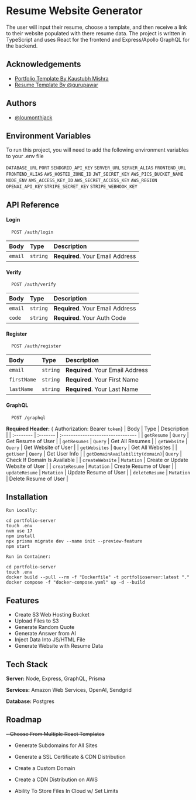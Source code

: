 
# Resume Website Generator

The user will input their resume, choose a template, and then receive a link to their website populated with there resume data. The project is written in TypeScript and uses React for the frontend and Express/Apollo GraphQL for the backend.

## Acknowledgements

 - [Portfolio Template By Kaustubh Mishra](https://github.com/kaustubhai/portfolio-template)
 - [Resume Template By @gurupawar](https://github.com/gurupawar/portfolio-react)

## Authors

- [@loumonthjack](https://www.github.com/loumonthjack)


## Environment Variables

To run this project, you will need to add the following environment variables to your .env file

`DATABASE_URL`
`PORT`
`SENDGRID_API_KEY`
`SERVER_URL`
`SERVER_ALIAS`
`FRONTEND_URL`
`FRONTEND_ALIAS`
`AWS_HOSTED_ZONE_ID`
`JWT_SECRET_KEY`
`AWS_PICS_BUCKET_NAME`
`NODE_ENV`
`AWS_ACCESS_KEY_ID`
`AWS_SECRET_ACCESS_KEY`
`AWS_REGION`
`OPENAI_API_KEY`
`STRIPE_SECRET_KEY`
`STRIPE_WEBHOOK_KEY`
## API Reference

#### Login

```http
  POST /auth/login
```

| Body | Type     | Description                |
| :-------- | :------- | :------------------------- |
| `email` | `string` | **Required**. Your Email Address |

#### Verify

```http
  POST /auth/verify
```

| Body | Type     | Description                |
| :-------- | :------- | :------------------------- |
| `email` | `string` | **Required**. Your Email Address |
| `code`  | `string` | **Required**. Your Auth Code |

#### Register

```http
  POST /auth/register
```

| Body | Type     | Description                       |
| :-------- | :------- | :-------------------------------- |
| `email`      | `string` | **Required**. Your Email Address |
| `firstName`      | `string` | **Required**. Your First Name |
| `lastName`      | `string` | **Required**. Your Last Name |

#### GraphQL

```http
  POST /graphql
```
**Required Header:** { Authorization: Bearer `token`}
| Body | Type     | Description                       |
| :-------- | :------- | :-------------------------------- |
| `getResume`      | `Query` | Get Resume of User |
| `getResumes`      | `Query` | Get All Resumes |
| `getWebsite`      | `Query` | Get Website of User |
| `getWebsites`      | `Query` | Get All Websites |
| `getUser`      | `Query` | Get User Info |
| `getDomainAvailability(domain)`| `Query` | Check If Domain Is Available  |
| `createWebsite`      | `Mutation` | Create or Update Website of User |
| `createResume`      | `Mutation` | Create Resume of User |
| `updateResume`      | `Mutation` | Update Resume of User |
| `deleteResume`      | `Mutation` | Delete Resume of User |
## Installation


```LOCAL
Run Locally: 

cd portfolio-server
touch .env
nvm use 17
npm install
npx prisma migrate dev --name init --preview-feature
npm start
```

```DOCKER
Run in Container:

cd portfolio-server
touch .env
docker build --pull --rm -f "Dockerfile" -t portfolioserver:latest "."
docker compose -f "docker-compose.yaml" up -d --build
```
    
## Features

- Create S3 Web Hosting Bucket
- Upload Files to S3
- Generate Random Quote
- Generate Answer from AI
- Inject Data Into JS/HTML File
- Generate Website with Resume Data


## Tech Stack

**Server:** Node, Express, GraphQL, Prisma

**Services:** Amazon Web Services, OpenAI, Sendgrid

**Database:** Postgres


## Roadmap

~~- Choose From Multiple React Templates~~

- Generate Subdomains for All Sites

- Generate a SSL Certificate & CDN Distribution

- Create a Custom Domain

- Create a CDN Distribution on AWS

- Ability To Store Files In Cloud w/ Set Limits
